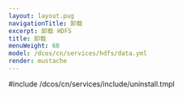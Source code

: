 ```yaml
---
layout: layout.pug
navigationTitle: 卸载
excerpt: 卸载 HDFS
title: 卸载
menuWeight: 60
model: /dcos/cn/services/hdfs/data.yml
render: mustache
---
```


#include /dcos/cn/services/include/uninstall.tmpl
